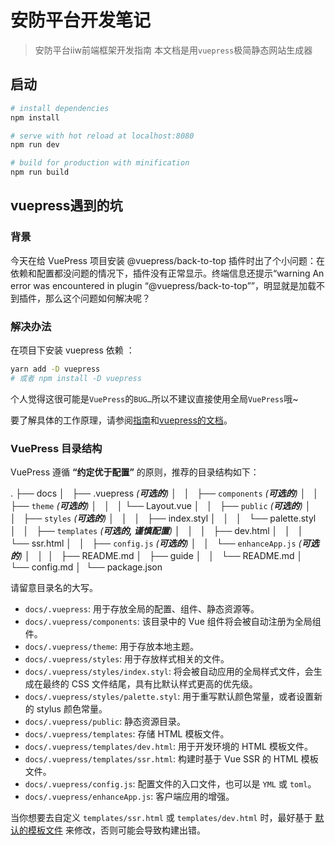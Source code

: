 # 安防平台开发笔记

> 安防平台iiw前端框架开发指南
> 本文档是用`vuepress`极简静态网站生成器

## 启动
``` bash
# install dependencies
npm install

# serve with hot reload at localhost:8080
npm run dev

# build for production with minification
npm run build
```

## vuepress遇到的坑

### 背景

今天在给 VuePress 项目安装 @vuepress/back-to-top 插件时出了个小问题：在依赖和配置都没问题的情况下，插件没有正常显示。终端信息还提示“warning An error was encountered in plugin “@vuepress/back-to-top””，明显就是加载不到插件，那么这个问题如何解决呢？

### 解决办法

在项目下安装 vuepress 依赖 ：

```bash
yarn add -D vuepress
# 或者 npm install -D vuepress
```

个人觉得这很可能是`VuePress`的`BUG…`所以不建议直接使用全局`VuePress`哦~

要了解具体的工作原理，请参阅[指南](http://vuejs.templates.github.io/webpack/)和[vuepress的文档](https://www.vuepress.cn/)。

### VuePress 目录结构

VuePress 遵循 **“约定优于配置”** 的原则，推荐的目录结构如下：

.
├── docs
│   ├── .vuepress _(**可选的**)_
│   │   ├── `components` _(**可选的**)_
│   │   ├── `theme` _(**可选的**)_
│   │   │   └── Layout.vue
│   │   ├── `public` _(**可选的**)_
│   │   ├── `styles` _(**可选的**)_
│   │   │   ├── index.styl
│   │   │   └── palette.styl
│   │   ├── `templates` _(**可选的, 谨慎配置**)_
│   │   │   ├── dev.html
│   │   │   └── ssr.html
│   │   ├── `config.js` _(**可选的**)_
│   │   └── `enhanceApp.js` _(**可选的**)_
│   │ 
│   ├── README.md
│   ├── guide
│   │   └── README.md
│   └── config.md
│ 
└── package.json

请留意目录名的大写。

- `docs/.vuepress`: 用于存放全局的配置、组件、静态资源等。
- `docs/.vuepress/components`: 该目录中的 Vue 组件将会被自动注册为全局组件。
- `docs/.vuepress/theme`: 用于存放本地主题。
- `docs/.vuepress/styles`: 用于存放样式相关的文件。
- `docs/.vuepress/styles/index.styl`: 将会被自动应用的全局样式文件，会生成在最终的 CSS 文件结尾，具有比默认样式更高的优先级。
- `docs/.vuepress/styles/palette.styl`: 用于重写默认颜色常量，或者设置新的 stylus 颜色常量。
- `docs/.vuepress/public`: 静态资源目录。
- `docs/.vuepress/templates`: 存储 HTML 模板文件。
- `docs/.vuepress/templates/dev.html`: 用于开发环境的 HTML 模板文件。
- `docs/.vuepress/templates/ssr.html`: 构建时基于 Vue SSR 的 HTML 模板文件。
- `docs/.vuepress/config.js`: 配置文件的入口文件，也可以是 `YML` 或 `toml`。
- `docs/.vuepress/enhanceApp.js`: 客户端应用的增强。

当你想要去自定义 `templates/ssr.html` 或 `templates/dev.html` 时，最好基于 [默认的模板文件](https://github.com/vuejs/vuepress/blob/master/packages/%40vuepress/core/lib/client/index.dev.html) 来修改，否则可能会导致构建出错。
